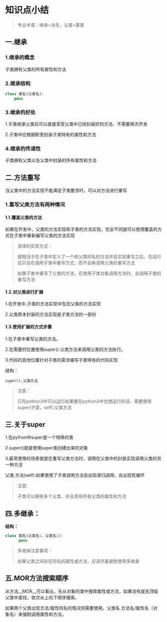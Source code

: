 # 知识点小结

> 专业术语：继承=派生，父类=基类

## 一.继承

### 1.继承的概念

子类拥有父类的所有属性和方法

### 2.继承结构

```python
class 类名(父类名):
    pass
```

### 3.继承的好处

1.子类继承父类后可以直接享受父类中已经封装好的方法、不需要再次开发

2.子类中应根据职责封装子类特有的属性和方法

### 4.继承的传递性

子类拥有父类以及父类中封装的所有属性和方法

## 二.方法重写

当父类中的方法实现不能满足子类要求时，可以对方法进行重写

### 1.重写父类方法有两种情况

#### 1.1.覆盖父类的方法

如果在开发中，父类的方法实现和子类的方法实现，完全不同就可以使用覆盖的方式在子类中重新编写父类的方法实现

> 具体的实现方式：
>
> 就相当于在子类中定义了一个和父类同名的方法并且实现重写之后，在运行后只会在调用子类中重写方式，而不会再调用父类的重写方法
>
> 如果子类中重写了父类的方法，在使用子类对象调用方法时，会调用子类的重写方法

#### 1.2.对父类进行扩展

1.在开发中,子类的方法实现中包含父类的方法实现

2.父类原本封装的方法实现是子类方法的一部份

#### 1.3.使用扩展的方式步骤

1.在子类中重写父类的方法。

2.在需要的位置使用super().父类方法来调用父类的方法执行。

3.代码的其他位置针对子类的需求编写子类特有的代码实现

结构：

```
super().父类方法
```

> 注意：
>
> 只在python3中可以运行如果要在python2中也想运行的话，需要使用super(子类，self).父类方法

## 三.关于super

1.在python中super是一个特殊的类

2.super()就是使用super类创建出来的对象

3.最常使用的场景就是在重写父类方法时，调用在父类中的封装实现调用父类的另一种方法

父类.方法(self):如果使用了子类调用方法会出现递归调用，会出现死循环

> 注意:
>
> 子类可以拥有多个父类，并且具有所有父类的属性和方法

## 四.多继承：

**结构：**

```python
class 类名(父类名1，父类名2):
	  pass
```

> 多继承注意事项：
>
> 如果父类之间存在同名的属性或方法，应该尽量避免使用多继承

## 五.MOR方法搜索顺序

从方法\__MOR__可以看出，先从对象的类中搜索属性或方法，如果没有就去顶级父类中查找，依次从上向下顺序搜索。

如果两个父类出现方法/属性同名的情况则需要使用，父类名.方法名/属性名（对象名）来强制调用属性和方法。
